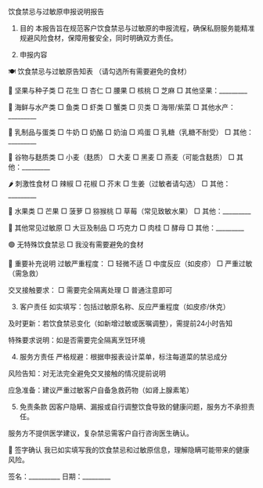 饮食禁忌与过敏原申报说明报告

1. 目的
本报告旨在规范客户饮食禁忌与过敏原的申报流程，确保私厨服务能精准规避风险食材，保障用餐安全，同时明确双方责任。

2. 申报内容

🍽️ 饮食禁忌与过敏原告知表
（请勾选所有需要避免的食材）

🌰 坚果与种子类
□ 花生 □ 杏仁 □ 腰果 □ 核桃 □ 芝麻
□ 其他坚果：_________

🦞 海鲜与水产类
□ 鱼类 □ 虾类 □ 蟹类 □ 贝类 □ 海带/紫菜
□ 其他水产：_________

🥛 乳制品与蛋类
□ 牛奶 □ 奶酪 □ 奶油 □ 鸡蛋 □ 乳糖（乳糖不耐受）
□ 其他：_________

🌾 谷物与麸质类
□ 小麦（麸质） □ 大麦 □ 黑麦 □ 燕麦（可能含麸质）
□ 其他：_________

🌶️ 刺激性食材
□ 辣椒 □ 花椒 □ 芥末 □ 生姜（过敏者请勾选）
□ 其他：_________

🍍 水果类
□ 芒果 □ 菠萝 □ 猕猴桃 □ 草莓（常见致敏水果）
□ 其他：_________

🍫 其他常见过敏原
□ 大豆及制品 □ 巧克力 □ 肉桂 □ 酵母
□ 其他：_________

🟢 无特殊饮食禁忌
□ 我没有需要避免的食材

📌 重要补充说明
过敏严重程度：
□ 轻微不适 □ 中度反应（如皮疹） □ 严重过敏（需急救）

交叉接触要求：
□ 需要完全隔离处理 □ 普通注意即可


3. 客户责任
如实填写：包括过敏原名称、反应严重程度（如皮疹/休克）

及时更新：若饮食禁忌变化（如新增过敏或医嘱调整），需提前24小时告知

特殊要求说明：如是否需要完全隔离烹饪环境

4. 服务方责任
严格规避：根据申报表设计菜单，标注每道菜的禁忌成分

风险告知：对无法完全避免交叉接触的情况提前说明

应急准备：建议严重过敏客户自备急救药物（如肾上腺素笔）

5. 免责条款
因客户隐瞒、漏报或自行调整饮食导致的健康问题，服务方不承担责任。

服务方不提供医学建议，复杂禁忌需客户自行咨询医生确认。


📝 签字确认
我已如实填写我的饮食禁忌和过敏原信息，理解隐瞒可能带来的健康风险。

签名：__________ 日期：_________

